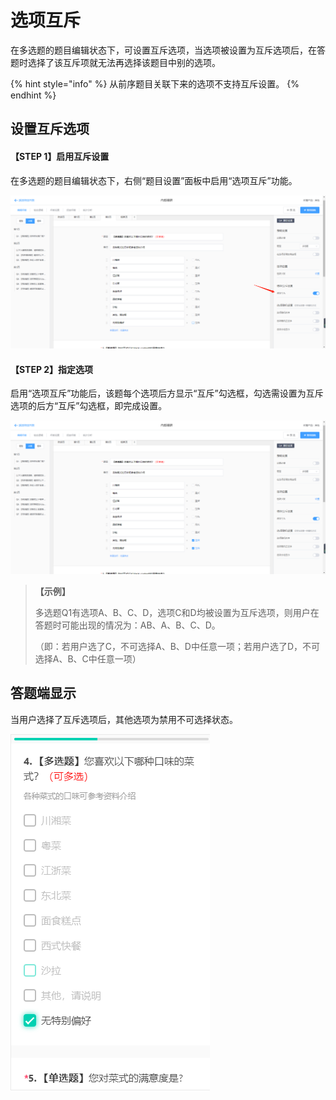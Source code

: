 # 选项互斥

在多选题的题目编辑状态下，可设置互斥选项，当选项被设置为互斥选项后，在答题时选择了该互斥项就无法再选择该题目中别的选项。

{% hint style="info" %}
从前序题目关联下来的选项不支持互斥设置。
{% endhint %}

## 设置互斥选项

#### 【STEP 1】启用互斥设置

在多选题的题目编辑状态下，右侧“题目设置”面板中启用“选项互斥”功能。

![&#x542F;&#x7528;&#x201C;&#x9009;&#x9879;&#x4E92;&#x65A5;&#x201D;&#x529F;&#x80FD;](../../../.gitbook/assets/image%20%28176%29.png)

#### 【STEP 2】指定选项

启用“选项互斥”功能后，该题每个选项后方显示“互斥”勾选框，勾选需设置为互斥选项的后方“互斥”勾选框，即完成设置。

![&#x52FE;&#x9009;&#x201C;&#x4E92;&#x65A5;&#x201D;&#x52FE;&#x9009;&#x6846;](../../../.gitbook/assets/image%20%2861%29.png)

> **【示例】**
>
> 多选题Q1有选项A、B、C、D，选项C和D均被设置为互斥选项，则用户在答题时可能出现的情况为：AB、A、B、C、D。
>
> （即：若用户选了C，不可选择A、B、D中任意一项；若用户选了D，不可选择A、B、C中任意一项）

## 答题端显示

当用户选择了互斥选项后，其他选项为禁用不可选择状态。

![&#x9009;&#x62E9;&#x4E92;&#x65A5;&#x9009;&#x9879;&#x540E;&#x5176;&#x4ED6;&#x9009;&#x9879;&#x88AB;&#x7981;&#x7528;](../../../.gitbook/assets/image%20%2829%29.png)


